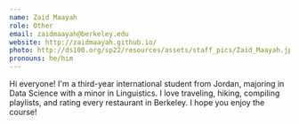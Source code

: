 ```yaml
---
name: Zaid Maayah
role: Other
email: zaidmaayah@berkeley.edu
website: http://zaidmaayah.github.io/
photo: http://ds100.org/sp22/resources/assets/staff_pics/Zaid_Maayah.jpg
pronouns: he/him
---
```

Hi everyone! I'm a third-year international student from Jordan, majoring in Data Science with a minor in Linguistics. I love traveling, hiking, compiling playlists, and rating every restaurant in Berkeley. I hope you enjoy the course! 
